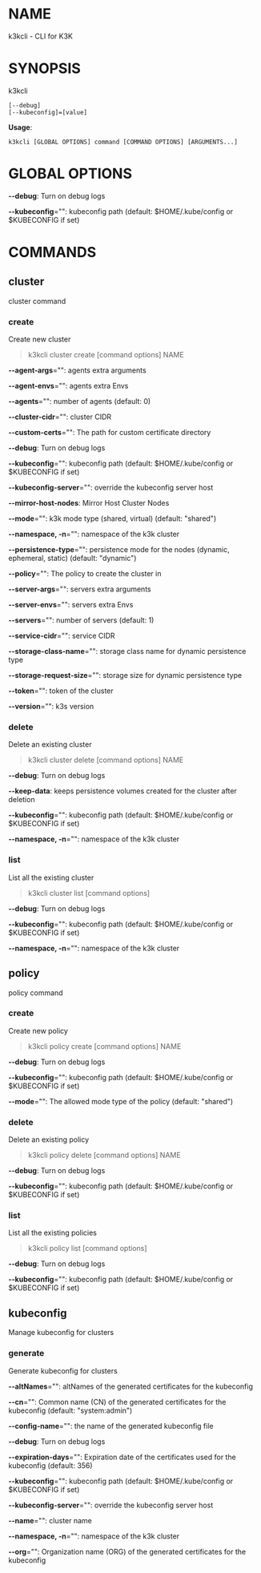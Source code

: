 # NAME

k3kcli - CLI for K3K

# SYNOPSIS

k3kcli

```
[--debug]
[--kubeconfig]=[value]
```

**Usage**:

```
k3kcli [GLOBAL OPTIONS] command [COMMAND OPTIONS] [ARGUMENTS...]
```

# GLOBAL OPTIONS

**--debug**: Turn on debug logs

**--kubeconfig**="": kubeconfig path (default: $HOME/.kube/config or $KUBECONFIG if set)


# COMMANDS

## cluster

cluster command

### create

Create new cluster

>k3kcli cluster create [command options] NAME

**--agent-args**="": agents extra arguments

**--agent-envs**="": agents extra Envs

**--agents**="": number of agents (default: 0)

**--cluster-cidr**="": cluster CIDR

**--custom-certs**="": The path for custom certificate directory

**--debug**: Turn on debug logs

**--kubeconfig**="": kubeconfig path (default: $HOME/.kube/config or $KUBECONFIG if set)

**--kubeconfig-server**="": override the kubeconfig server host

**--mirror-host-nodes**: Mirror Host Cluster Nodes

**--mode**="": k3k mode type (shared, virtual) (default: "shared")

**--namespace, -n**="": namespace of the k3k cluster

**--persistence-type**="": persistence mode for the nodes (dynamic, ephemeral, static) (default: "dynamic")

**--policy**="": The policy to create the cluster in

**--server-args**="": servers extra arguments

**--server-envs**="": servers extra Envs

**--servers**="": number of servers (default: 1)

**--service-cidr**="": service CIDR

**--storage-class-name**="": storage class name for dynamic persistence type

**--storage-request-size**="": storage size for dynamic persistence type

**--token**="": token of the cluster

**--version**="": k3s version

### delete

Delete an existing cluster

>k3kcli cluster delete [command options] NAME

**--debug**: Turn on debug logs

**--keep-data**: keeps persistence volumes created for the cluster after deletion

**--kubeconfig**="": kubeconfig path (default: $HOME/.kube/config or $KUBECONFIG if set)

**--namespace, -n**="": namespace of the k3k cluster

### list

List all the existing cluster

>k3kcli cluster list [command options]

**--debug**: Turn on debug logs

**--kubeconfig**="": kubeconfig path (default: $HOME/.kube/config or $KUBECONFIG if set)

**--namespace, -n**="": namespace of the k3k cluster

## policy

policy command

### create

Create new policy

>k3kcli policy create [command options] NAME

**--debug**: Turn on debug logs

**--kubeconfig**="": kubeconfig path (default: $HOME/.kube/config or $KUBECONFIG if set)

**--mode**="": The allowed mode type of the policy (default: "shared")

### delete

Delete an existing policy

>k3kcli policy delete [command options] NAME

**--debug**: Turn on debug logs

**--kubeconfig**="": kubeconfig path (default: $HOME/.kube/config or $KUBECONFIG if set)

### list

List all the existing policies

>k3kcli policy list [command options]

**--debug**: Turn on debug logs

**--kubeconfig**="": kubeconfig path (default: $HOME/.kube/config or $KUBECONFIG if set)

## kubeconfig

Manage kubeconfig for clusters

### generate

Generate kubeconfig for clusters

**--altNames**="": altNames of the generated certificates for the kubeconfig

**--cn**="": Common name (CN) of the generated certificates for the kubeconfig (default: "system:admin")

**--config-name**="": the name of the generated kubeconfig file

**--debug**: Turn on debug logs

**--expiration-days**="": Expiration date of the certificates used for the kubeconfig (default: 356)

**--kubeconfig**="": kubeconfig path (default: $HOME/.kube/config or $KUBECONFIG if set)

**--kubeconfig-server**="": override the kubeconfig server host

**--name**="": cluster name

**--namespace, -n**="": namespace of the k3k cluster

**--org**="": Organization name (ORG) of the generated certificates for the kubeconfig
